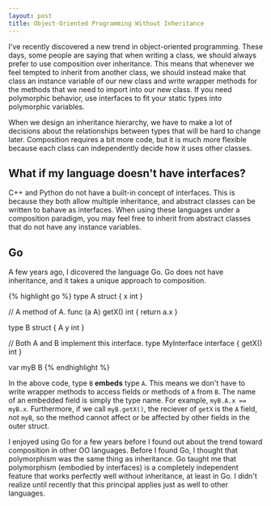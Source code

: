 ```yaml
---
layout: post
title: Object-Oriented Programming Without Inheritance
---
```


I've recently discovered a new trend in object-oriented programming. These days,
some people are saying that when writing a class, we should always prefer to use
composition over inheritance. This means that whenever we feel tempted to
inherit from another class, we should instead make that class an instance
variable of our new class and write wrapper methods for the methods that we need
to import into our new class. If you need polymorphic behavior, use interfaces
to fit your static types into polymorphic variables.

When we design an inheritance hierarchy, we have to make a lot of decisions
about the relationships between types that will be hard to change later.
Composition requires a bit more code, but it is much more flexible because each
class can independently decide how it uses other classes.

## What if my language doesn't have interfaces?

C++ and Python do not have a built-in concept of interfaces. This is because
they both allow multiple inheritance, and abstract classes can be written to
bahave as interfaces. When using these languages under a composition paradigm,
you may feel free to inherit from abstract classes that do not have any instance
variables.

## Go

A few years ago, I dicovered the language Go. Go does not have inheritance, and
it takes a unique approach to composition.

{% highlight go %}
type A struct {
	x int
}

// A method of A.
func (a A) getX() int {
	return a.x
}

type B struct {
	A
	y int
}

// Both A and B implement this interface.
type MyInterface interface {
	getX() int
}

var myB B
{% endhighlight %}

In the above code, type `B` **embeds** type `A`. This means we don't have to
write wrapper methods to access fields or methods of `A` from `B`. The name of
an embedded field is simply the type name. For example, `myB.A.x == myB.x`.
Furthermore, if we call `myB.getX()`, the reciever of `getX` is the `A` field,
not `myB`, so the method cannot affect or be affected by other fields in the
outer struct.

I enjoyed using Go for a few years before I found out about the trend toward
composition in other OO languages. Before I found Go, I thought that
polymorphism was the same thing as inheritance. Go taught me that polymorphism
(embodied by interfaces) is a completely independent feature that works
perfectly well without inheritance, at least in Go. I didn't realize until
recently that this principal applies just as well to other languages.
